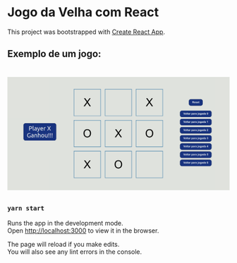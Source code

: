 # Jogo da Velha com React

This project was bootstrapped with [Create React App](https://github.com/facebook/create-react-app).

## Exemplo de um jogo:

<h1 align="center">
    <img alt="Game" title="Game" src=".github/game.png" />
</h1>

### `yarn start`

Runs the app in the development mode.\
Open [http://localhost:3000](http://localhost:3000) to view it in the browser.

The page will reload if you make edits.\
You will also see any lint errors in the console.

